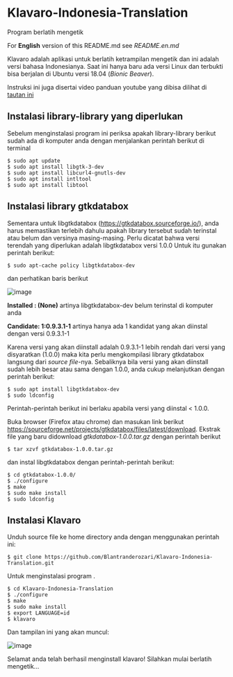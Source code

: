 # Klavaro-Indonesia-Translation
Program berlatih mengetik

For **English** version of this README.md see _README.en.md_

Klavaro adalah aplikasi untuk berlatih ketrampilan mengetik dan ini adalah versi bahasa Indonesianya. Saat ini hanya baru ada versi Linux dan terbukti bisa berjalan di Ubuntu versi 18.04 (_Bionic Beaver_).

Instruksi ini juga disertai video panduan youtube yang dibisa dilihat di [tautan ini](https://youtu.be/uUxak2vBh_8)

## Instalasi library-library yang diperlukan

Sebelum menginstalasi program ini periksa apakah library-library berikut sudah ada di komputer anda dengan menjalankan perintah berikut di terminal
```
$ sudo apt update
$ sudo apt install libgtk-3-dev
$ sudo apt install libcurl4-gnutls-dev
$ sudo apt install intltool
$ sudo apt install libtool
```

## Instalasi library gtkdatabox

Sementara untuk libgtkdatabox (https://gtkdatabox.sourceforge.io/), anda harus memastikan terlebih dahulu apakah library tersebut sudah terinstal  atau belum dan versinya masing-masing. Perlu dicatat bahwa versi terendah yang diperlukan adalah libgtkdatabox versi 1.0.0
Untuk itu gunakan perintah berikut:

`$ sudo apt-cache policy libgtkdatabox-dev`

dan perhatikan baris berikut

![image](https://user-images.githubusercontent.com/35718731/136917081-148f2a8b-945e-46b3-be81-8b7bd6638e5c.png)

**Installed : (None)** artinya libgtkdatabox-dev belum terinstal di komputer anda

**Candidate: 1:0.9.3.1-1** artinya hanya ada 1 kandidat yang akan diinstal dengan versi 0.9.3.1-1

Karena versi yang akan diinstall adalah 0.9.3.1-1 lebih rendah dari versi yang disyaratkan (1.0.0) maka kita perlu mengkompilasi library gtkdatabox langsung dari _source file_-nya.
Sebaliknya bila versi yang akan diinstall sudah lebih besar atau sama dengan 1.0.0, anda cukup melanjutkan dengan perintah berikut:

```
$ sudo apt install libgtkdatabox-dev
$ sudo ldconfig
```

Perintah-perintah berikut ini berlaku apabila versi yang diinstal < 1.0.0. 

Buka browser (Firefox atau chrome) dan masukan link berikut https://sourceforge.net/projects/gtkdatabox/files/latest/download. Ekstrak file yang baru didownload _gtkdatabox-1.0.0.tar.gz_ dengan perintah berikut

`$ tar xzvf gtkdatabox-1.0.0.tar.gz`

dan instal libgtkdatabox dengan perintah-perintah berikut:
```
$ cd gtkdatabox-1.0.0/
$ ./configure
$ make
$ sudo make install
$ sudo ldconfig
```
 

## Instalasi Klavaro

Unduh source file ke home directory anda dengan menggunakan perintah ini:

`$ git clone https://github.com/Blantranderozari/Klavaro-Indonesia-Translation.git`

Untuk menginstalasi program .
```
$ cd Klavaro-Indonesia-Translation
$ ./configure
$ make
$ sudo make install
$ export LANGUAGE=id
$ klavaro
```


Dan tampilan ini yang akan muncul:

![image](https://user-images.githubusercontent.com/35718731/135736567-0ef08ea5-b1fc-4d03-af9d-cfb898a69c15.png)



Selamat anda telah berhasil menginstall klavaro! Silahkan mulai berlatih mengetik...
